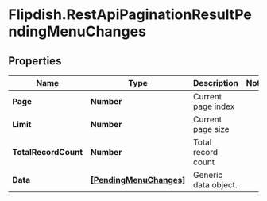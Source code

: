 # Flipdish.RestApiPaginationResultPendingMenuChanges

## Properties
Name | Type | Description | Notes
------------ | ------------- | ------------- | -------------
**Page** | **Number** | Current page index | 
**Limit** | **Number** | Current page size | 
**TotalRecordCount** | **Number** | Total record count | 
**Data** | [**[PendingMenuChanges]**](PendingMenuChanges.md) | Generic data object. | 


